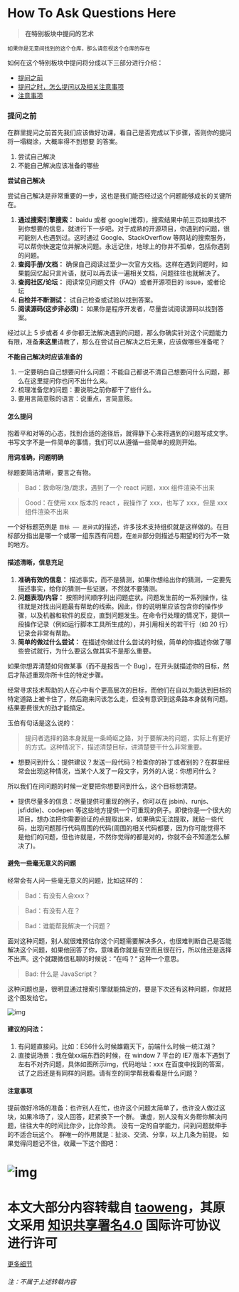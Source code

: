# How To Ask Questions Here

> **在特别板块中提问的艺术**

```
如果你是无意间找到的这个仓库，那么请忽视这个仓库的存在
```

如何在这个特别板块中提问将分成以下三部分进行介绍：
* [提问之前](#提问之前)
* [提问之时，怎么提问以及相关注意事项](#怎么提问)
* [注意事项](#注意事项)

### 提问之前
在群里提问之前首先我们应该做好功课，看自己是否完成以下步骤，否则你的提问将一塌糊涂，大概率得不到想要 的答案。
1. 尝试自己解决
2. 不能自己解决应该准备的哪些

**尝试自己解决**

尝试自己解决是非常重要的一步，这也是我们能否经过这个问题能够成长的关键所在。

1. **通过搜索引擎搜索：** baidu 或者 google(推荐)，搜索结果中前三页如果找不到你想要的信息，就进行下一步吧。对于成熟的开源项目，你遇到的问题，很可能别人也遇到过。这时通过 Google、StackOverflow 等网站的搜索服务，可以帮你快速定位并解决问题。永远记住，地球上的你并不孤单，包括你遇到的问题。
2. **查阅手册/文档：** 确保自己阅读过至少一次官方文档。这样在遇到问题时，如果能回忆起只言片语，就可以再去读一遍相关文档，问题往往也就解决了。
3. **查阅社区/论坛：** 阅读常见问题文件（FAQ）或者开源项目的 issue，或者论坛
4. **自检并不断测试：** 试自己检查或试验以找到答案。
5. **阅读源码(这步非必须)：** 如果你是程序开发者，尽量尝试阅读源码以找到答案。


经过以上 5 步或者 4 步你都无法解决遇到的问题，那么你确实针对这个问题能力有限，准备**来这里**请教了，那么在尝试自己解决之后无果，应该做哪些准备呢？

**不能自己解决时应该准备的**

1. 一定要明白自己想要问什么问题：不能自己都说不清自己想要问什么问题，那么在这里提问你也问不出什么来。
2. 梳理准备您的问题：要说明之前你都干了些什么。
3. 要用言简意赅的语言：说重点，言简意赅。


#### 怎么提问

抱着平和对等的心态，找到合适的途径后，就得静下心来将遇到的问题写成文字。书写文字不是一件简单的事情，我们可以从遵循一些简单的规则开始。

**用词准确，问题明确**

标题要简洁清晰，要言之有物。

> Bad：救命呀/急/跪求，遇到了一个 react 问题，xxx 组件渲染不出来

> Good：在使用 xxx 版本的 react ，我操作了 xxx，也写了 xxx，但是 xxx 组件渲染不出来


一个好标题范例是 `目标 —— 差异式`的描述，许多技术支持组织就是这样做的。在目标部分指出是哪一个或哪一组东西有问题，在`差异`部分则描述与期望的行为不一致的地方。

#### 描述清晰，信息充足

1. **准确有效的信息：** 描述事实，而不是猜测，如果你想给出你的猜测，一定要先描述事实，给你的猜测一些证据，不然就不要猜测。
2. **问题表现/内容：** 按照时间顺序列出问题症状。问题发生前的一系列操作，往往就是对找出问题最有帮助的线索。因此，你的说明里应该包含你的操作步骤，以及机器和软件的反应，直到问题发生。在命令行处理的情况下，提供一段操作记录（例如运行脚本工具所生成的），并引用相关的若干行（如 20 行）记录会非常有帮助。
3. **简单的做过什么尝试：** 在描述你做过什么尝试的时候，简单的你描述你做了哪些尝试就行，为什么要这么做其实不是那么重要。

如果你想弄清楚如何做某事（而不是报告一个 Bug），在开头就描述你的目标，然后才陈述重现你所卡住的特定步骤。

经常寻求技术帮助的人在心中有个更高层次的目标，而他们在自以为能达到目标的特定道路上被卡住了，然后跑来问该怎么走，但没有意识到这条路本身就有问题。结果要费很大的劲才能搞定。

玉伯有句话是这么说的：
> 提问者选择的路本身就是一条崎岖之路，对于要解决的问题，实际上有更好的方式。这种情况下，描述清楚目标，讲清楚要干什么非常重要。

*  想要问到什么：提供建议？发送一段代码？检查你的补丁或者别的？在群里经常会出现这种情况，当某个人发了一段文字，另外的人说：你想问什么？

所以我们在问问题的时候一定要把你想要问到什么，这个目标想清楚。

* 提供尽量多的信息：尽量提供可重现的例子，你可以在 jsbin)、runjs、jsfiddle)、codepen 等这些地方提供一个可重现的例子。即使你是一个很大的项目，想办法把你需要验证的点提取出来，如果确实无法提取，就贴一些代码，出现问题那行代码周围的代码(周围的相关代码都要，因为你可能觉得不是他们的问题，但也许就是，不然你觉得的都是对的，你就不会不知道怎么解决了)。

#### 避免一些毫无意义的问题

经常会有人问一些毫无意义的问题，比如这样的：
> Bad：有没有人会xxx？

> Bad：有没有人在？

> Bad：谁能帮我解决一个问题？

面对这种问题，别人就很难预估你这个问题需要解决多久，也很难判断自己是否能解决这个问题，如果他回答了你，意味着你就是有空而且很在行，所以他还是选择不出声。这个就跟微信私聊的时候说：”在吗？“ 这种一个意思。

> Bad: 什么是 JavaScript？

这种问题也是，很明显通过搜索引擎就能搞定的，要是下次还有这种问题，你就把这个图发给它。

![img](https://gitee.com/mark4test/special-block-to-ask/blob/master/How-To-Ask-Questions-The-Smart-Way/ask1.jpeg)


#### 建议的问法：

1. 有问题直接问。比如：ES6什么时候雄霸天下，前端什么时候一统江湖？
2. 直接说场景：我在做xx端东西的时候，在 window 7 平台的 IE7 版本下遇到了左右不对齐问题，具体如图所示img，代码地址：xxx 在百度中找到的答案，试了之后还是有同样的问题。请有空的同学帮我看看是什么问题？


#### 注意事项
提前做好冷场的准备：也许别人在忙，也许这个问题太简单了，也许没人做过这块，如果冷场了，没人回答，赶紧换下一个群。
谦虚，别人没有义务帮你解决问题，往往大牛的时间比你少，比你珍贵。
没有一定的自学能力，问到问题就伸手的不适合玩这个。
群唯一的作用就是：扯淡、交流、分享，以上几条为前提。
如果觉得问题记不住，收藏一下这个图吧：

![img](http://imgs.taoweng.site/blog/typecho/qustion.jpg)
====
本文大部分内容转载自 [taoweng](http://taoweng.site/index.php/author/1/)，其原文采用 [知识共享署名4.0](https://creativecommons.org/licenses/by/4.0/) 国际许可协议进行许可
====
[更多细节](https://gitee.com/mark4test/special-block-to-ask/blob/master/How-To-Ask-Questions-The-Smart-Way/Reference.md)
###### 注：不属于上述转载内容